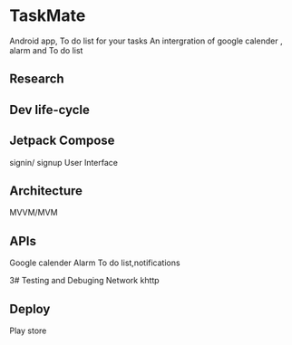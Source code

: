 # TaskMate
Android app, To do list for your tasks
An intergration of google calender , alarm and To do list 


## Research 

## Dev life-cycle

## Jetpack Compose
signin/  signup
User Interface

## Architecture
  MVVM/MVM
  
## APIs
  Google calender
  Alarm
  To do list,notifications
  
3# Testing and Debuging
    Network khttp 
    
## Deploy
Play store
